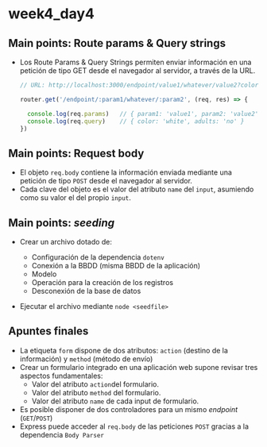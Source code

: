 # week4_day4


## Main points: Route params & Query strings

- Los Route Params & Query Strings permiten enviar información en una petición de tipo GET desde el navegador al servidor, a través de la URL.
  ````javascript
  // URL: http://localhost:3000/endpoint/value1/whatever/value2?color=white&adults=no

  router.get('/endpoint/:param1/whatever/:param2', (req, res) => {

    console.log(req.params)   // { param1: 'value1', param2: 'value2' }
    console.log(req.query)    // { color: 'white', adults: 'no' }
  })
  ````

## Main points: Request body
- El objeto `req.body` contiene la información enviada mediante una petición de tipo `POST` desde el navegador al servidor.
- Cada clave del objeto es el valor del atributo `name` del `input`, asumiendo como su valor el del propio `input`.


## Main points: *seeding*
- Crear un archivo dotado de:
   - Configuración de la dependencia `dotenv`
   - Conexión a la BBDD (misma BBDD de la aplicación)
   - Modelo
   - Operación para la creación de los registros
   - Desconexión de la base de datos
   
- Ejecutar el archivo mediante `node <seedfile>`
  
## Apuntes finales
- La etiqueta `form` dispone de dos atributos: `action` (destino de la información) y `method` (método de envío)
- Crear un formulario integrado en una aplicación web supone revisar tres aspectos fundamentales:
  - Valor del atributo `action`del formulario.
  - Valor del atributo `method` del formulario.
  - Valor del atributo `name` de cada input de formulario. 
- Es posible disponer de dos controladores para un mismo *endpoint* (`GET`/`POST`)
- Express puede acceder al `req.body` de las peticiones `POST` gracias a la dependencia `Body Parser`
